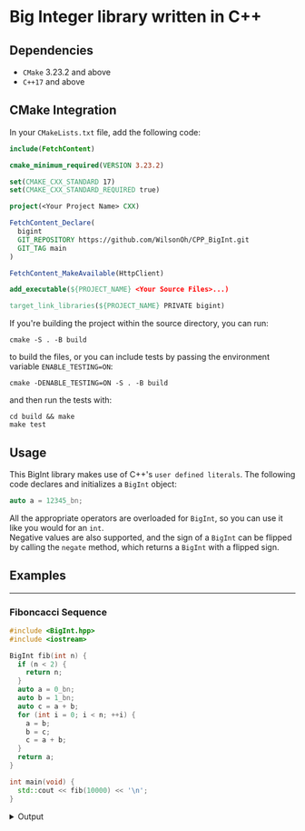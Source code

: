 # Big Integer library written in C++

## Dependencies
- `CMake` 3.23.2 and above
- `C++17` and above

## CMake Integration
In your `CMakeLists.txt` file, add the following code:
```cmake
include(FetchContent)

cmake_minimum_required(VERSION 3.23.2)

set(CMAKE_CXX_STANDARD 17)
set(CMAKE_CXX_STANDARD_REQUIRED true)

project(<Your Project Name> CXX)

FetchContent_Declare(
  bigint
  GIT_REPOSITORY https://github.com/WilsonOh/CPP_BigInt.git
  GIT_TAG main
)

FetchContent_MakeAvailable(HttpClient)

add_executable(${PROJECT_NAME} <Your Source Files>...)

target_link_libraries(${PROJECT_NAME} PRIVATE bigint)
```

If you're building the project within the source directory, you can run:
```console
cmake -S . -B build 
```
to build the files, or you can include tests by passing the environment variable `ENABLE_TESTING=ON`:
```console
cmake -DENABLE_TESTING=ON -S . -B build
```
and then run the tests with:
```console
cd build && make
make test
```

## Usage
This BigInt library makes use of C++'s `user defined literals`.
The following code declares and initializes a `BigInt` object:
```cpp
auto a = 12345_bn;
```
All the appropriate operators are overloaded for `BigInt`, so you can use it like you would for an `int`.<br>
Negative values are also supported, and the sign of a `BigInt` can be flipped by calling the `negate` method, which returns a `BigInt` with a flipped sign.

## Examples
---
### Fiboncacci Sequence 
```cpp
#include <BigInt.hpp>
#include <iostream>

BigInt fib(int n) {
  if (n < 2) {
    return n;
  }
  auto a = 0_bn;
  auto b = 1_bn;
  auto c = a + b;
  for (int i = 0; i < n; ++i) {
    a = b;
    b = c;
    c = a + b;
  }
  return a;
}

int main(void) {
  std::cout << fib(10000) << '\n';
}

```
<details>
<summary>Output</summary>

3364476487643178326662161200510754331030214846068006390656476997468008144
2166662368155595513633734025582065332680836159373734790483865268263040892
4630564318873545443695598274916066020998841839338646527313000888302692356
7361313511757929743785441375213052050434770160226475831890652789085515436
6159582987279682987510631200575428783453215515103870818298969791613127856
2650331954871402142875326981879620469360978799003509623022910263681314931
9527563022783762844154036058440257211433496118002309120828704608892396232
8835461505776583271252546093591128203925285393434620904245248929403901706
2338889910858410651831733604374707379085526317643257339937128719375877468
9747992630583706574283016163740896917842637862421283525811282051637029808
9332099905707920064367426202389783111470054074998459250360633560933883831
9233867830561364353518921332797329081337326426526339897639227234078829281
7795358057099369104917547080893184105614632233821746563732124822638309210
3297701648054726243842374862411453093812206564914032751086643394517512161
5265453613331113140424368548051067658434935238369596534280717687753283482
3434555736671973139274627362910821067928078471803532913117677892465908993
8635459327894523777674406192240337638674004021330343297496902028328145933
4188268176838930720036347956231171031012919531697946076327375892535307725
5237594378843450406771555577905645044301664011946258097221672975861502696
8443146952034614932291105970676243268515992834709891284706740862008587135
0162603120719031720860940812983215810772820763531866246112782455372085323
6530577595643007251774431505153960090516860322034916322264088524885243315
8051534849622434848299380905070483482449327453732624567755879089187190803
6620580095947431500524025327097469953187707243768259074199396322659841474
9819360928522394503970716544315642132815768890805878318340491743455627052
0223564846495196112460268313970975069382648706613264507665074611512677522
7486215986425307112984411826226610571635150692600298617049454250474913781
1515413994155067125627119713325276363193960690289565028826860836224108205
0562430701794976171121233066073310059947366875

</details>
